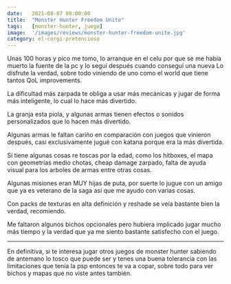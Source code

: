 ```yaml
---
date:   2021-08-07 00:00:00
title:  "Monster Hunter Freedom Unite"
tags:   [monster-hunter, juego]
image:  '/images/reviews/monster-hunter-freedom-unite.jpg'
category: el-corgi-pretencioso
---
```

Unas 100 horas y pico me tomo, lo arranque en el celu por que se me había muerto la fuente de la pc y lo seguí después cuando conseguí una nueva
Lo disfrute la verdad, sobre todo viniendo de uno como el world que tiene tantos QoL improvements.

La dificultad más zarpada te obliga a usar más mecánicas y jugar de forma más inteligente, lo cual lo hace más divertido.

La granja esta piola, y algunas armas tienen efectos o sonidos personalizados que lo hacen más divertido.

Algunas armas le faltan cariño en comparación con juegos que vinieron después, casi exclusivamente jugué con katana porque era la más divertida.

Si tiene algunas cosas re toscas por la edad, como los hitboxes, el mapa con geometrías medio chotas, cheap damage zarpado, falta de ayuda visual para los arboles de armas entre otras cosas.

Algunas misiones eran MUY hijas de puta, por suerte lo jugue con un amigo que ya es veterano de la saga asi que me ayudo con varias cosas.

Con packs de texturas en alta definición y reshade se veía bastante bien la verdad, recomiendo.

Me faltaron algunos bichos opcionales pero hubiera implicado jugar mucho más tiempo y la verdad que ya me siento bastante satisfecho con el juego.

<hr>

En definitiva, si te interesa jugar otros juegos de monster hunter sabiendo de antemano lo tosco que puede ser y tenes una buena tolerancia con las limitaciones que tenía la psp entonces te va a copar, sobre todo para ver bichos y mapas que no viste antes también.
